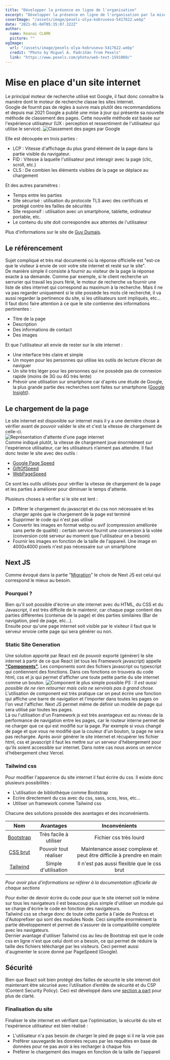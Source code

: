 ```yaml
---
title: "Développer la présence en ligne de l'organisation"
excerpt: "Développer la présence en ligne de l'organisation par la mise en place d'un site internet"
coverImage: "/assets/image/pexels-olya-kobruseva-5417622.webp"
date: "2021-01-04T05:35:07.322Z"
author:
  name: Keanui CLARK
  picture: ""
ogImage:
  url: "/assets/image/pexels-olya-kobruseva-5417622.webp"
  credit: "Photo by Miguel Á. Padriñán from Pexels"
  link: "https://www.pexels.com/photo/web-text-1591060/"
---
```


# Mise en place d'un site internet
Le principal moteur de recherche utilisé est Google, il faut donc connaître la manière dont le moteur de recherche classe les sites internet.  
Google de fournit pas de règles à suivre mais plutôt des recommandations et depuis mai 2021 Google a publié une mise à jour qui présente sa nouvelle méthode de classement des pages.
Cette nouvelle méthode est basée sur l'expérience utilisateur (UX : perception et ressentiment de l'utilisateur qui utilise le service).
![Classement des pages par Google](/assets/siteInternet/eff8c469fa030ffae2dba57ad165fbdaa5933f10-1080x1920.png)   

Elle est découpée en trois parties :
- LCP : Vitesse d'affichage du plus grand élément de la page dans la partie visible du navigateur.
- FID : Vitesse à laquelle l'utilisateur peut interagir avec la page (clic, scroll, etc.)
- CLS : De combien les éléments visibles de la page se déplace au chargement

Et des autres paramètres :
- Temps entre les parties
- Site sécurisé : utilisation du protocole TLS avec des certificats et protégé contre les failles de sécurités
- Site responsif : utilisation avec un smartphone, tablette, ordinateur portable, etc.
- Le contenu du site doit correspondre aux attentes de l'utilisateur

Plus d'informations sur le site de [Guy Dumais](https://guydumais.digital/fr/blog/pret-pour-la-mise-a-jour-experience-de-page-google/).

## Le référencement 
Sujet compliqué et très mal documenté où la réponse officielle est "est-ce que le visiteur à envie de voir votre site internet et resté sur le site".  
De manière simple il consiste à fournir au visiteur de la page la réponse exacte à sa demande. Comme par exemple, si le client recherche un serrurier qui travail les jours férié, le moteur de recherche va fournir une liste de sites internet qui correspond au maximum à la recherche. Mais il ne va pas regarder uniquement si le site possède les mots clé recherché, il va aussi regarder la pertinence du site, si les utilisateurs sont impliqués, etc...  
Il faut donc faire attention à ce que le site contienne des informations pertinentes :
- Titre de la page
- Description
- Des informations de contact
- Des images

Et que l'utilisateur ait envie de rester sur le site internet :
- Une interface très claire et simple
- Un moyen pour les personnes qui utilise les outils de lecture d’écran de naviguer
- Un site très léger pour les personnes qui ne possède pas de connexion rapide (moins de 3G ou 4G très lente)
- Prévoir une utilisation sur smartphone car d'après une étude de Google, la plus grande partie des recherches sont faites sur smartphone ([Google Insight](https://www.thinkwithgoogle.com/intl/fr-fr/insights/)).

## Le chargement de la page
Le site internet est disponible sur internet mais il y a une dernière chose à vérifier avant de pouvoir valider le site et c'est la vitesse de chargement de celle-ci.  
![Représentation d'attente d'une page internet](/assets/siteInternet/client_server.png)  
Comme indiqué plutôt, la vitesse de chargement joue énormément sur l'expérience utilisateur, car les utilisateurs n’aiment pas attendre. Il faut donc tester le site avec des outils :
- [Google Page Speed](https://developers.google.com/speed/pagespeed/insights/)
- [GiftOfSpeed](https://www.giftofspeed.com/)
- [WebPageSpeed](https://www.webpagetest.org/)

Ce sont les outils utilisés pour vérifier la vitesse de chargement de la page et les parties à améliorer pour diminuer le temps d'attente.  

Plusieurs choses à vérifier si le site est lent :
- Différer le chargement du javascript et du css non nécessaire et les charger après que le chargement de la page est terminé
- Supprimer le code qui n'est pas utilisé
- Convertir les images en format webp ou avif (compression améliorée sans perte de qualité) : certain service fournit une conversion à la volée (conversion coté serveur au moment que l'utilisateur en a besoin)
- Fournir les images en fonction de la taille de l'appareil. Une image en 4000x4000 pixels n'est pas nécessaire sur un smartphone
## Next JS
Comme évoqué dans la partie "[Migration](/Migration)" le choix de Next JS est celui qui correspond le mieux au besoin.

### Pourquoi ?
Bien qu'il soit possible d'écrire un site internet avec du HTML, du CSS et du Javascript, il est très difficile de le maintenir, car chaque page contient des parties différentes (contenue de la page) et des parties similaires (Bar de navigation, pied de page, etc…).  
Ensuite pour qu'une page internet soit visible par le visiteur il faut que le serveur envoie cette page qui sera générer ou non.

### Static Site Generation
Une solution apporté par React est de pouvoir exporté (générer) le site internet à partir de ce que React (et tous les Framework javascript) appelle [**"Components"**](https://reactjs.org/docs/react-component.html#gatsby-focus-wrapper).
Les components sont des fichiers javascript ou typescript qui contiennent des fonctions. Dans ces fonctions on trouvera du code html, css et js qui permet d'afficher une toute petite partie du site internet comme un bouton.
![Component le plus simple possible](/assets/siteInternet/component.png)
*PS : Il est aussi possible de ne rien retourner mais cela ne servirais pas à grand chose.*  
L'utilisation de component est très pratique car on peut écrire une fonction qui affiche une barre de navigation et l'importer dans toutes les pages on l'on veut l'afficher. Next JS permet même de définir un modèle de page qui sera utilisé par toutes les pages.  
Là ou l'utilisation d'un Framework js est très avantageux est au niveau de la performance de navigation entre les pages, car le routeur interne permet de ne charger que ce qui est modifié sur la page. Par exemple si vous changé de page et que vous ne modifié que la couleur d'un bouton, la page ne sera pas rechargée.
Après avoir générer le site internet et récupérer les fichier html, css et javascript il faut les mettre sur un serveur d'hébergement pour qu'ils soient accessible sur internet. Dans notre cas nous avons un service d'hébergement chez Vercel. 

### Tailwind css
Pour modifier l'apparence du site internet il faut écrire du css. 
Il existe donc plusieurs possibilités :
- L'utilisation de bibliothèque comme Bootstrap
- Ecrire directement du css avec du css, sass, scss, less, etc...
- Utiliser un framework comme Tailwind css

Chacune des solutions possède des avantages et des inconvénients.

| Nom | Avantages | Inconvénients |
| :---: | :---: | :---: |
| [Bootstrap](https://getbootstrap.com/) | Très facile à utiliser | Fichier css très lourd |
| [CSS brut](https://developer.mozilla.org/en-US/docs/Web/CSS) | Pouvoir tout réaliser | Maintenance assez complexe	et peut être difficile à prendre en main
| [Tailwind](https://tailwindcss.com/) | Simple d'utilisation | Il n'est pas aussi flexible que le css brut |

*Pour avoir plus d'informations se référer à la documentation officielle de chaque sections*

Pour éviter de devoir écrire du code pour que le site internet soit le même sur tous les navigateurs il est beaucoup plus simple d'utiliser un module qui se charge d'écrire le code en fonction des navigateurs.  
Tailwind css se charge donc de toute cette partie à l'aide de Postcss et d'Autoprefixer qui sont des modules Node. Ceci simplifie énormément la partie développement et permet de s'assurer de la compatibilité complète avec les navigateurs.  
Dernier avantage d'utiliser Tailwind css au lieu de Bootstrap est que le code css en ligne n'est que celui dont on a besoin, ce qui permet de réduire la taille des fichiers téléchargé par les visiteurs. Ceci permet aussi d'augmenter le score donné par PageSpeed (Google).

## Sécurité
Bien que React soit bien protégé des failles de sécurité le site internet doit maintenant être sécurisé avec l’utilisation d’entête de sécurité et du CSP (Content Security Policy). Ceci est développé dans une [section a part](/Header-csp) pour plus de clarté.

### Finalisation du site
Finaliser le site internet en vérifiant que l'optimisation, la sécurité du site et l'expérience utilisateur est bien réalisé :
- L'utilisateur n'a pas besoin de charger le pied de page si il ne la voie pas
- Préférer sauvegarde les données reçues par les requêtes en base de données pour ne pas avoir à les recharger à chaque fois
- Préférer le chargement des images en fonction de la taille de l'appareil